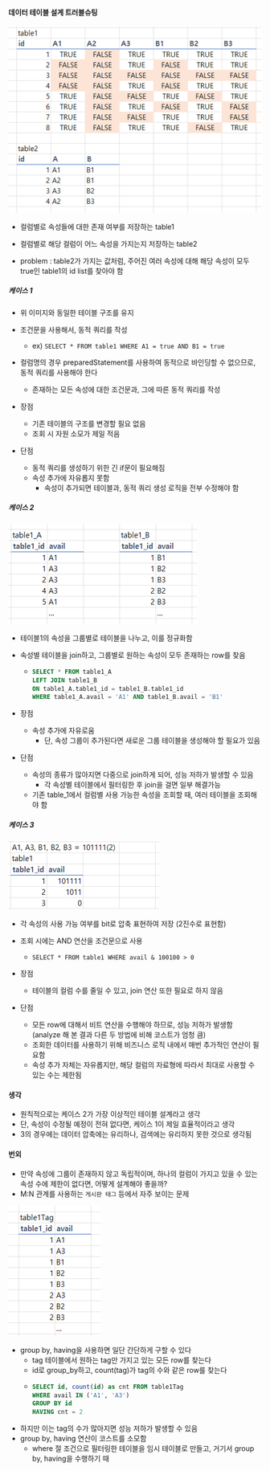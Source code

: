 #### 데이터 테이블 설계 트러블슈팅
![](../../image/66.png)
- 컬럼별로 속성들에 대한 존재 여부를 저장하는 table1
- 컬럼별로 해당 컬럼이 어느 속성을 가지는지 저장하는 table2


- problem : table2가 가지는 값처럼, 주어진 여러 속성에 대해 해당 속성이 모두 true인 table1의 id list를 찾아야 함

##### 케이스 1
- 위 이미지와 동일한 테이블 구조를 유지
- 조건문을 사용해서, 동적 쿼리를 작성
  - ex) `SELECT * FROM table1 WHERE A1 = true AND B1 = true`
- 컬럼명의 경우 preparedStatement를 사용하여 동적으로 바인딩할 수 없으므로, 동적 쿼리를 사용해야 한다
  - 존재하는 모든 속성에 대한 조건문과, 그에 따른 동적 쿼리를 작성


- 장점
  - 기존 테이블의 구조를 변경할 필요 없음
  - 조회 시 자원 소모가 제일 적음
- 단점
  - 동적 쿼리를 생성하기 위한 긴 if문이 필요해짐
  - 속성 추가에 자유롭지 못함
    - 속성이 추가되면 테이블과, 동적 쿼리 생성 로직을 전부 수정해야 함


##### 케이스 2
![](../../image/67.png)
- 테이블1의 속성을 그룹별로 테이블을 나누고, 이를 정규화함
- 속성별 테이블을 join하고, 그룹별로 원하는 속성이 모두 존재하는 row를 찾음
  - ```sql
    SELECT * FROM table1_A
    LEFT JOIN table1_B
    ON table1_A.table1_id = table1_B.table1_id
    WHERE table1_A.avail = 'A1' AND table1_B.avail = 'B1'
    ```
    
- 장점
  - 속성 추가에 자유로움
    - 단, 속성 그룹이 추가된다면 새로운 그룹 테이블을 생성해야 할 필요가 있음
- 단점
  - 속성의 종류가 많아지면 다중으로 join하게 되어, 성능 저하가 발생할 수 있음
    - 각 속성별 테이블에서 필터링한 후 join을 걸면 일부 해결가능
  - 기존 table_1에서 컬럼별 사용 가능한 속성을 조회할 때, 여러 테이블을 조회해야 함

##### 케이스 3
![](../../image/68.png)
- 각 속성의 사용 가능 여부를 bit로 압축 표현하여 저장 (2진수로 표현함)
- 조회 시에는 AND 연산을 조건문으로 사용
  - `SELECT * FROM table1 WHERE avail & 100100 > 0`

- 장점
  - 테이블의 컬럼 수를 줄일 수 있고, join 연산 또한 필요로 하지 않음
- 단점
  - 모든 row에 대해서 비트 연산을 수행해야 하므로, 성능 저하가 발생함 (analyze 해 본 결과 다른 두 방법에 비해 코스트가 엄청 큼)
  - 조회한 데이터를 사용하기 위해 비즈니스 로직 내에서 매번 추가적인 연산이 필요함
  - 속성 추가 자체는 자유롭지만, 해당 컬럼의 자료형에 따라서 최대로 사용할 수 있는 수는 제한됨

#### 생각
- 원칙적으로는 케이스 2가 가장 이상적인 테이블 설계라고 생각
- 단, 속성이 수정될 예정이 전혀 없다면, 케이스 1이 제일 효율적이라고 생각
- 3의 경우에는 데이터 압축에는 유리하나, 검색에는 유리하지 못한 것으로 생각됨


#### 번외
- 만약 속성에 그룹이 존재하지 않고 독립적이며, 하나의 컬럼이 가지고 있을 수 있는 속성 수에 제한이 없다면, 어떻게 설계해야 좋을까?
- M:N 관계를 사용하는 `게시판 태그` 등에서 자주 보이는 문제

![](../../image/69.png)

- group by, having을 사용하면 일단 간단하게 구할 수 있다
  - tag 테이블에서 원하는 tag만 가지고 있는 모든 row를 찾는다
  - id로 group_by하고, count(tag)가 tag의 수와 같은 row를 찾는다
  - ```sql
    SELECT id, count(id) as cnt FROM table1Tag
    WHERE avail IN ('A1', 'A3')
    GROUP BY id
    HAVING cnt = 2
    ```
- 하지만 이는 tag의 수가 많아지면 성능 저하가 발생할 수 있음
- group by, having 연산이 코스트를 소모함
  - where 절 조건으로 필터링한 테이블을 임시 테이블로 만들고, 거기서 group by, having을 수행하기 때
